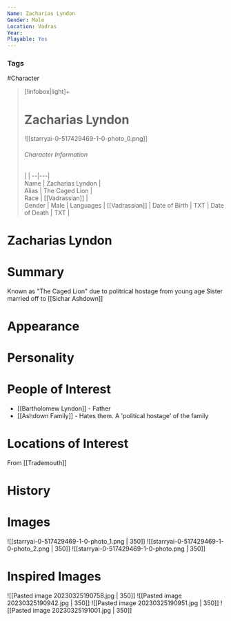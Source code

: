 ```yaml
---
Name: Zacharias Lyndon  
Gender: Male
Location: Vadras
Year: 
Playable: Yes
---
```


### Tags
#Character 

> [!infobox|light]+  
> # Zacharias Lyndon  
> ![[starryai-0-517429469-1-0-photo_0.png]]
> ###### Character Information
>  |   |
> --|---|  
> Name | Zacharias Lyndon |  
> Alias | The Caged Lion |  
> Race | [[Vadrassian]] |  
> Gender | Male |
> Languages | [[Vadrassian]] |
> Date of Birth | TXT |
> Date of Death | TXT |

# Zacharias Lyndon

# Summary
Known as "The Caged Lion" due to politrical hostage from young age
Sister married off to [[Sichar Ashdown]]

# Appearance

# Personality

# People of Interest
- [[Bartholomew Lyndon]] - Father
- [[Ashdown Family]] - Hates them. A 'political hostage' of the family


# Locations of Interest
From [[Trademouth]]

# History

# Images
![[starryai-0-517429469-1-0-photo_1.png | 350]]
![[starryai-0-517429469-1-0-photo_2.png | 350]]
![[starryai-0-517429469-1-0-photo.png | 350]]
# Inspired Images
![[Pasted image 20230325190758.jpg | 350]]
![[Pasted image 20230325190942.jpg | 350]]
![[Pasted image 20230325190951.jpg | 350]]
![[Pasted image 20230325191001.jpg | 350]]